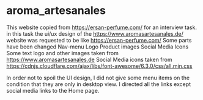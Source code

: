 # aroma_artesanales
This website copied from https://ersan-perfume.com/ for an interview task.
in this task the ui/ux design of the https://www.aromasartesanales.de/ website was requested to be like https://ersan-perfume.com/
Some parts have been changed
     Nav-menu
     Logo
     Product images
     Social Media Icons
     Some text
logo and other images taken from  https://www.aromasartesanales.de 
Social Media icons taken from https://cdnjs.cloudflare.com/ajax/libs/font-awesome/6.3.0/css/all.min.css

In order not to spoil the UI design, I did not give some menu items on the condition that they are only in desktop view.
I directed all the links except social media links to the Home page.
